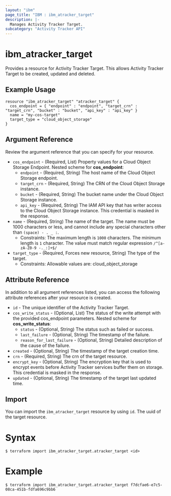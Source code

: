 ```yaml
---
layout: "ibm"
page_title: "IBM : ibm_atracker_target"
description: |-
  Manages Activity Tracker Target.
subcategory: "Activity Tracker API"
---
```


# ibm_atracker_target

Provides a resource for Activity Tracker Target. This allows Activity Tracker Target to be created, updated and deleted.

## Example Usage

```hcl
resource "ibm_atracker_target" "atracker_target" {
  cos_endpoint = { "endpoint" : "endpoint", "target_crn" : "target_crn", "bucket" : "bucket", "api_key" : "api_key" }
  name = "my-cos-target"
  target_type = "cloud_object_storage"
}
```

## Argument Reference

Review the argument reference that you can specify for your resource.

* `cos_endpoint` - (Required, List) Property values for a Cloud Object Storage Endpoint.
Nested scheme for **cos_endpoint**:
	* `endpoint` - (Required, String) The host name of the Cloud Object Storage endpoint.
	* `target_crn` - (Required, String) The CRN of the Cloud Object Storage instance.
	* `bucket` - (Required, String) The bucket name under the Cloud Object Storage instance.
	* `api_key` - (Required, String) The IAM API key that has writer access to the Cloud Object Storage instance. This credential is masked in the response.
* `name` - (Required, String) The name of the target. The name must be 1000 characters or less, and cannot include any special characters other than `(space) - . _ :`.
  * Constraints: The maximum length is `1000` characters. The minimum length is `1` character. The value must match regular expression `/^[a-zA-Z0-9 -._:]+$/`
* `target_type` - (Required, Forces new resource, String) The type of the target.
  * Constraints: Allowable values are: cloud_object_storage

## Attribute Reference

In addition to all argument references listed, you can access the following attribute references after your resource is created.

* `id` - The unique identifier of the Activity Tracker Target.
* `cos_write_status` - (Optional, List) The status of the write attempt with the provided cos_endpoint parameters.
Nested scheme for **cos_write_status**:
	* `status` - (Optional, String) The status such as failed or success.
	* `last_failure` - (Optional, String) The timestamp of the failure.
	* `reason_for_last_failure` - (Optional, String) Detailed description of the cause of the failure.
* `created` - (Optional, String) The timestamp of the target creation time.
* `crn` - (Required, String) The crn of the target resource.
* `encrypt_key` - (Optional, String) The encryption key that is used to encrypt events before Activity Tracker services buffer them on storage. This credential is masked in the response.
* `updated` - (Optional, String) The timestamp of the target last updated time.

## Import

You can import the `ibm_atracker_target` resource by using `id`. The uuid of the target resource.

# Syntax
```
$ terraform import ibm_atracker_target.atracker_target <id>
```

# Example
```
$ terraform import ibm_atracker_target.atracker_target f7dcfae6-e7c5-08ca-451b-fdfa696c9bb6
```
